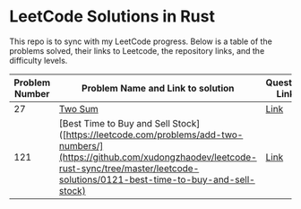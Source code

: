 # LeetCode Solutions in Rust

This repo is to sync with my LeetCode progress. Below is a table of the problems solved, their links to Leetcode, the repository links, and the difficulty levels.

| Problem Number | Problem Name and Link to solution                               | Question Link                                            | Difficulty |
|----------------|---------------------------------------------|----------------------------------------------------------|------------|
| 27 | [Two Sum](https://github.com/xudongzhaodev/leetcode-rust-sync/tree/master/leetcode-solutions/0027-remove-element)  | [Link](https://leetcode.com/problems/remove-element/description/)     | Easy       |
| 121  | [Best Time to Buy and Sell Stock]([https://leetcode.com/problems/add-two-numbers/](https://github.com/xudongzhaodev/leetcode-rust-sync/tree/master/leetcode-solutions/0121-best-time-to-buy-and-sell-stock)   | [Link](https://leetcode.com/problems/best-time-to-buy-and-sell-stock/description/)                      | Easy     |

